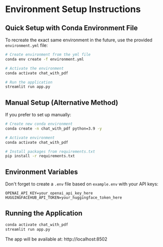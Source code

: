 # Environment Setup Instructions

## Quick Setup with Conda Environment File

To recreate the exact same environment in the future, use the provided `environment.yml` file:

```bash
# Create environment from the yml file
conda env create -f environment.yml

# Activate the environment
conda activate chat_with_pdf

# Run the application
streamlit run app.py
```

## Manual Setup (Alternative Method)

If you prefer to set up manually:

```bash
# Create new conda environment
conda create -n chat_with_pdf python=3.9 -y

# Activate environment
conda activate chat_with_pdf

# Install packages from requirements.txt
pip install -r requirements.txt
```

## Environment Variables

Don't forget to create a `.env` file based on `example.env` with your API keys:

```
OPENAI_API_KEY=your_openai_api_key_here
HUGGINGFACEHUB_API_TOKEN=your_huggingface_token_here
```

## Running the Application

```bash
conda activate chat_with_pdf
streamlit run app.py
```

The app will be available at: http://localhost:8502
